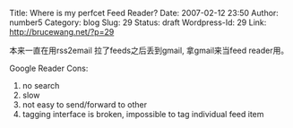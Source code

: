 Title: Where is my perfcet Feed Reader?
Date: 2007-02-12 23:50
Author: number5
Category: blog
Slug: 29
Status: draft
Wordpress-Id: 29
Link: http://brucewang.net/?p=29

本来一直在用rss2email 拉了feeds之后丢到gmail, 拿gmail来当feed reader用。

Google Reader Cons:

1.  no search
2.  slow
3.  not easy to send/forward to other
4.  tagging interface is broken, impossible to tag individual feed item

